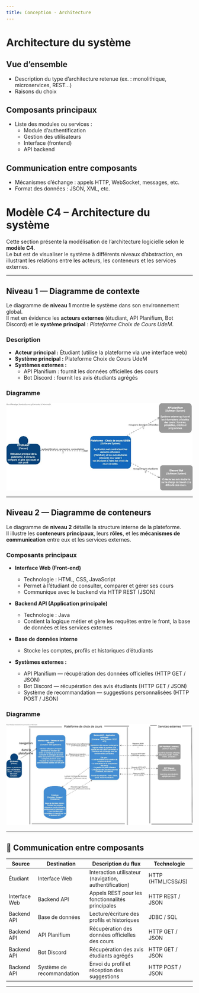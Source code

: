 ```yaml
---
title: Conception - Architecture
---
```


# Architecture du système

## Vue d’ensemble

- Description du type d’architecture retenue (ex. : monolithique, microservices, REST...)
- Raisons du choix

## Composants principaux

- Liste des modules ou services :
  - Module d’authentification
  - Gestion des utilisateurs
  - Interface (frontend)
  - API backend

## Communication entre composants

- Mécanismes d’échange : appels HTTP, WebSocket, messages, etc.
- Format des données : JSON, XML, etc.

# Modèle C4 – Architecture du système

Cette section présente la modélisation de l’architecture logicielle selon le **modèle C4**.  
Le but est de visualiser le système à différents niveaux d’abstraction, en illustrant les relations entre les acteurs, les conteneurs et les services externes.

---

##  Niveau 1 — Diagramme de contexte

Le diagramme de **niveau 1** montre le système dans son environnement global.  
Il met en évidence les **acteurs externes** (étudiant, API Planifium, Bot Discord) et le **système principal** : *Plateforme Choix de Cours UdeM*.

### Description
- **Acteur principal :** Étudiant (utilise la plateforme via une interface web)
- **Système principal :** Plateforme Choix de Cours UdeM
- **Systèmes externes :**
  - API Planifium : fournit les données officielles des cours
  - Bot Discord : fournit les avis étudiants agrégés

### Diagramme

![Diagramme C4 Niveau 1](../besoins/diagrammes/C4-niveau1.jpg)

---

##  Niveau 2 — Diagramme de conteneurs

Le diagramme de **niveau 2** détaille la structure interne de la plateforme.  
Il illustre les **conteneurs principaux**, leurs **rôles**, et les **mécanismes de communication** entre eux et les services externes.

### Composants principaux
- **Interface Web (Front-end)**  
  - Technologie : HTML, CSS, JavaScript  
  - Permet à l’étudiant de consulter, comparer et gérer ses cours  
  - Communique avec le backend via HTTP REST (JSON)

- **Backend API (Application principale)**  
  - Technologie : Java
  - Contient la logique métier et gère les requêtes entre le front, la base de données et les services externes  
  

- **Base de données interne**  
 
  - Stocke les comptes, profils et historiques d’étudiants

- **Systèmes externes :**
  - API Planifium — récupération des données officielles (HTTP GET / JSON)  
  - Bot Discord — récupération des avis étudiants (HTTP GET / JSON)  
  -  Système de recommandation — suggestions personnalisées (HTTP POST / JSON)

### Diagramme

![Diagramme C4 Niveau 2](../besoins/diagrammes/C4-niveau2.jpg)

---

## 🔁 Communication entre composants

| Source | Destination | Description du flux | Technologie |
|---------|--------------|---------------------|--------------|
| Étudiant | Interface Web | Interaction utilisateur (navigation, authentification) | HTTP (HTML/CSS/JS) |
| Interface Web | Backend API | Appels REST pour les fonctionnalités principales | HTTP REST / JSON |
| Backend API | Base de données | Lecture/écriture des profils et historiques | JDBC / SQL |
| Backend API | API Planifium | Récupération des données officielles des cours | HTTP GET / JSON |
| Backend API | Bot Discord | Récupération des avis étudiants agrégés | HTTP GET / JSON |
| Backend API | Système de recommandation | Envoi du profil et réception des suggestions | HTTP POST / JSON |

---


